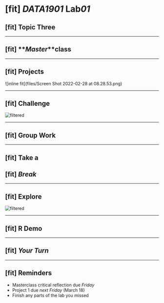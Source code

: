 # [fit] **_DATA1901_** Lab*01*

## [fit] Topic Three

---

## [fit] **_Master_**class

---

## [fit] Projects

![inline fit](files/Screen Shot 2022-02-28 at 08.28.53.png)

---

## [fit] Challenge

![filtered](https://2s7gjr373w3x22jf92z99mgm5w-wpengine.netdna-ssl.com/wp-content/uploads/2021/06/data_shutterstock_carlos-castilla.jpg)

---

## [fit] Group Work

---

## [fit] Take a

## [fit] **_Break_**

---

## [fit] Explore

![filtered](https://2s7gjr373w3x22jf92z99mgm5w-wpengine.netdna-ssl.com/wp-content/uploads/2021/06/data_shutterstock_carlos-castilla.jpg)

---

## [fit] R Demo

---

## [fit] **_Your Turn_**

---

## [fit] Reminders

- Masterclass critical reflection due *Friday*
- Project 1 due *next Friday* (March 18) 
- Finish any parts of the lab you missed
